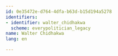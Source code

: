 ```yaml
---
id: 0e35472e-d764-4dfa-b63d-b15d194a5278
identifiers:
- identifier: walter_chidhakwa
  scheme: everypolitician_legacy
name: Walter Chidhakwa
lang: en

---
```

